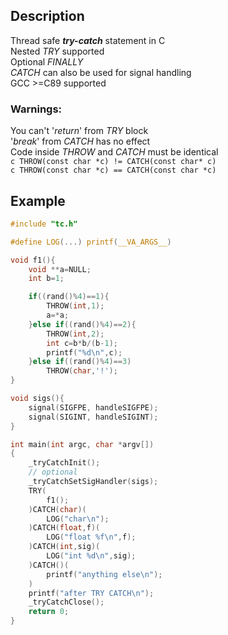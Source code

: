 ## Description
Thread safe _**try-сatch**_ statement in C  
Nested _TRY_ supported  
Optional _FINALLY_  
_CATCH_ can also be used for signal handling  
GCC >=C89 supported  

### Warnings:
You can't '_return_' from _TRY_ block  
'_break_' from _CATCH_ has no effect  
Сode inside _THROW_ and _CATCH_ must be identical  
```c THROW(const char *c) != CATCH(const char* c)```  
```c THROW(const char *c) == CATCH(const char *c)```  

## Example
```c
#include "tc.h"

#define LOG(...) printf(__VA_ARGS__)

void f1(){
    void **a=NULL;
    int b=1;

    if((rand()%4)==1){
        THROW(int,1);
        a=*a;
    }else if((rand()%4)==2){
        THROW(int,2);
        int c=b*b/(b-1);
        printf("%d\n",c);
    }else if((rand()%4)==3)
        THROW(char,'!');
}

void sigs(){
    signal(SIGFPE, handleSIGFPE);
    signal(SIGINT, handleSIGINT);
}

int main(int argc, char *argv[])
{
    _tryCatchInit();
    // optional
    _tryCatchSetSigHandler(sigs);
    TRY(
        f1();
    )CATCH(char)(
        LOG("char\n");
    )CATCH(float,f)(
        LOG("float %f\n",f);
    )CATCH(int,sig)(
        LOG("int %d\n",sig);
    )CATCH()(
        printf("anything else\n");
    )
    printf("after TRY CATCH\n");
    _tryCatchClose();
    return 0;
}
```
